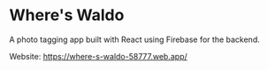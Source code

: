 # Where's Waldo
A photo tagging app built with React using Firebase for the backend. 

Website: https://where-s-waldo-58777.web.app/
